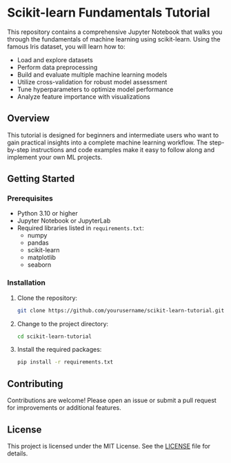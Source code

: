 # Scikit-learn Fundamentals Tutorial

This repository contains a comprehensive Jupyter Notebook that walks you through the fundamentals of machine learning using scikit-learn. Using the famous Iris dataset, you will learn how to:

- Load and explore datasets
- Perform data preprocessing
- Build and evaluate multiple machine learning models
- Utilize cross-validation for robust model assessment
- Tune hyperparameters to optimize model performance
- Analyze feature importance with visualizations

## Overview

This tutorial is designed for beginners and intermediate users who want to gain practical insights into a complete machine learning workflow. The step-by-step instructions and code examples make it easy to follow along and implement your own ML projects.

## Getting Started

### Prerequisites

- Python 3.10 or higher
- Jupyter Notebook or JupyterLab
- Required libraries listed in `requirements.txt`:
  - numpy
  - pandas
  - scikit-learn
  - matplotlib
  - seaborn

### Installation

1. Clone the repository:
    ```bash
    git clone https://github.com/yourusername/scikit-learn-tutorial.git
    ```
2. Change to the project directory:
    ```bash
    cd scikit-learn-tutorial
    ```
3. Install the required packages:
    ```bash
    pip install -r requirements.txt
    ```

## Contributing

Contributions are welcome! Please open an issue or submit a pull request for improvements or additional features.

## License

This project is licensed under the MIT License. See the [LICENSE](LICENSE) file for details.

